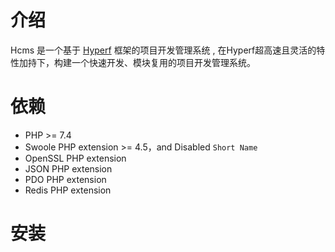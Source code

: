 # 介绍

Hcms 是一个基于 [Hyperf](https://hyperf.io/) 框架的项目开发管理系统 , 在Hyperf超高速且灵活的特性加持下，构建一个快速开发、模块复用的项目开发管理系统。

# 依赖

- PHP >= 7.4
- Swoole PHP extension >= 4.5，and Disabled `Short Name`
- OpenSSL PHP extension
- JSON PHP extension
- PDO PHP extension
- Redis PHP extension

# 安装